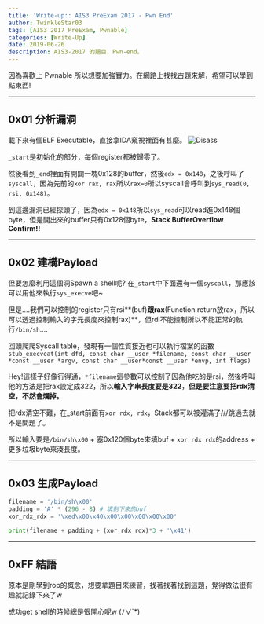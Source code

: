 ```yaml
---
title: 'Write-up:: AIS3 PreExam 2017 - Pwn End'
author: TwinkleStar03
tags: [AIS3 2017 PreExam, Pwnable]
categories: [Write-Up]
date: 2019-06-26
description: AIS3-2017 的題目，Pwn-end。
---
```


因為喜歡上 Pwnable 所以想要加強實力。在網路上找找古題來解，希望可以學到點東西!


-----

## 0x01 分析漏洞

載下來有個ELF Executable，直接拿IDA窺視裡面有甚麼。
![Disass](/images/AIS3_end/disass.png)

`_start`是初始化的部分，每個register都被歸零了。

然後看到`_end`裡面有開闢一塊0x128的buffer，然後`edx = 0x148`，之後呼叫了`syscall`，因為先前的`xor rax, rax`所以`rax=0`所以syscall會呼叫到`sys_read(0, rsi, 0x148)`。

到這邊漏洞已經探頭了，因為`edx = 0x148`所以`sys_read`可以read進0x148個byte，但是開出來的buffer只有0x128個byte，**Stack BufferOverflow Confirm!!**

---

## 0x02 建構Payload

但要怎麼利用這個洞Spawn a shell呢? 在`_start`中下面還有一個`syscall`，那應該可以用他來執行`sys_execve`吧~

但是....我們可以控制的register只有rsi**(buf)**跟rax**(Function return放rax，所以可以透過控制輸入的字元長度來控制rax)**，但rdi不能控制所以不能正常的執行`/bin/sh`....

回頭爬爬Syscall table，發現有一個性質接近也可以執行檔案的函數`stub_execveat(int dfd, const char __user *filename, const char __user *const __user *argv, const char __user*const __user *envp, int flags)`

Hey!這樣子好像行得通，`*filename`這參數可以控制了因為他吃的是rsi，然後呼叫他的方法是把rax設定成322，所以**輸入字串長度要是322**，**但是要注意要把rdx清空，不然會爛掉。**

把rdx清空不難，在_start前面有`xor rdx, rdx`，Stack都可以被~~灌滿了///~~跳過去就不是問題了。

所以輸入要是`/bin/sh\x00` + 塞0x120個byte來填buf + `xor rdx rdx`的address + 更多垃圾byte來湊長度。

---

## 0x03 生成Payload

```python exploit.py
filename = '/bin/sh\x00'
padding = 'A' * (296 - 8) # 填剩下來的buf
xor_rdx_rdx = '\xed\x00\x40\x00\x00\x00\x00\x00'

print(filename + padding + (xor_rdx_rdx)*3 + '\x41')

```

---

## 0xFF 結語

原本是剛學到rop的概念，想要拿題目來練習，找著找著找到這題，覺得做法很有趣就記錄下來了w

成功get shell的時候總是很開心呢w (ﾉ∀`*)